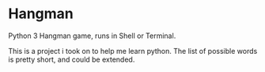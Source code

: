 # Hangman
Python 3 Hangman game, runs in Shell or Terminal.

This is a project i took on to help me learn python.  The list of possible words is pretty short, and could be extended.

